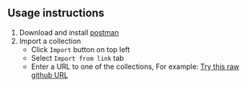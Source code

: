 ## Usage instructions
1. Download and install [postman](https://learning.getpostman.com/docs/postman/launching_postman/installation_and_updates/)
1. Import a collection
    * Click `Import` button on top left
    * Select `Import from link` tab
    * Enter a URL to one of the collections, For example: [Try this raw github URL](https://raw.githubusercontent.com/h-parekh/metadata-quality-checks/master/presqt_examples.postman_collection.json)
